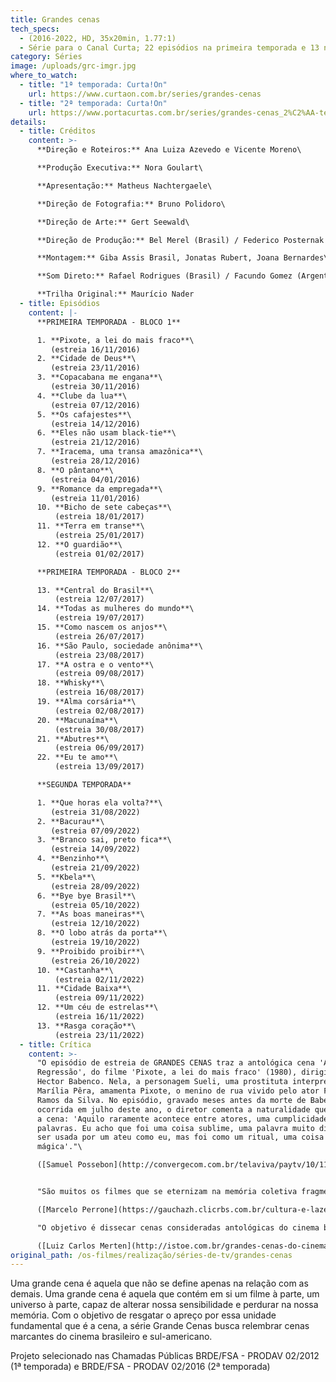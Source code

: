 ```yaml
---
title: Grandes cenas
tech_specs:
  - (2016-2022, HD, 35x20min, 1.77:1)
  - Série para o Canal Curta; 22 episódios na primeira temporada e 13 na segunda
category: Séries
image: /uploads/grc-imgr.jpg
where_to_watch:
  - title: "1ª temporada: Curta!On"
    url: https://www.curtaon.com.br/series/grandes-cenas
  - title: "2ª temporada: Curta!On"
    url: https://www.portacurtas.com.br/series/grandes-cenas_2%C2%AA-temporada
details:
  - title: Créditos
    content: >-
      **Direção e Roteiros:** Ana Luiza Azevedo e Vicente Moreno\

      **Produção Executiva:** Nora Goulart\

      **Apresentação:** Matheus Nachtergaele\

      **Direção de Fotografia:** Bruno Polidoro\

      **Direção de Arte:** Gert Seewald\

      **Direção de Produção:** Bel Merel (Brasil) / Federico Posternak (Argentina)\

      **Montagem:** Giba Assis Brasil, Jonatas Rubert, Joana Bernardes\

      **Som Direto:** Rafael Rodrigues (Brasil) / Facundo Gomez (Argentina)\

      **Trilha Original:** Maurício Nader
  - title: Episódios
    content: |-
      **PRIMEIRA TEMPORADA - BLOCO 1**

      1. **Pixote, a lei do mais fraco**\
         (estreia 16/11/2016)
      2. **Cidade de Deus**\
         (estreia 23/11/2016)
      3. **Copacabana me engana**\
         (estreia 30/11/2016)
      4. **Clube da lua**\
         (estreia 07/12/2016)
      5. **Os cafajestes**\
         (estreia 14/12/2016)
      6. **Eles não usam black-tie**\
         (estreia 21/12/2016)
      7. **Iracema, uma transa amazônica**\
         (estreia 28/12/2016)
      8. **O pântano**\
         (estreia 04/01/2016)
      9. **Romance da empregada**\
         (estreia 11/01/2016)
      10. **Bicho de sete cabeças**\
          (estreia 18/01/2017)
      11. **Terra em transe**\
          (estreia 25/01/2017)
      12. **O guardião**\
          (estreia 01/02/2017)

      **PRIMEIRA TEMPORADA - BLOCO 2**

      13. **Central do Brasil**\
          (estreia 12/07/2017)
      14. **Todas as mulheres do mundo**\
          (estreia 19/07/2017)
      15. **Como nascem os anjos**\
          (estreia 26/07/2017)
      16. **São Paulo, sociedade anônima**\
          (estreia 23/08/2017)
      17. **A ostra e o vento**\
          (estreia 09/08/2017)
      18. **Whisky**\
          (estreia 16/08/2017)
      19. **Alma corsária**\
          (estreia 02/08/2017)
      20. **Macunaíma**\
          (estreia 30/08/2017)
      21. **Abutres**\
          (estreia 06/09/2017)
      22. **Eu te amo**\
          (estreia 13/09/2017)

      **SEGUNDA TEMPORADA**

      1. **Que horas ela volta?**\
         (estreia 31/08/2022)
      2. **Bacurau**\
         (estreia 07/09/2022)
      3. **Branco sai, preto fica**\
         (estreia 14/09/2022)
      4. **Benzinho**\
         (estreia 21/09/2022)
      5. **Kbela**\
         (estreia 28/09/2022)
      6. **Bye bye Brasil**\
         (estreia 05/10/2022)
      7. **As boas maneiras**\
         (estreia 12/10/2022)
      8. **O lobo atrás da porta**\
         (estreia 19/10/2022)
      9. **Proibido proibir**\
         (estreia 26/10/2022)
      10. **Castanha**\
          (estreia 02/11/2022)
      11. **Cidade Baixa**\
          (estreia 09/11/2022)
      12. **Um céu de estrelas**\
          (estreia 16/11/2022)
      13. **Rasga coração**\
          (estreia 23/11/2022)
  - title: Crítica
    content: >-
      "O episódio de estreia de GRANDES CENAS traz a antológica cena 'A
      Regressão', do filme 'Pixote, a lei do mais fraco' (1980), dirigido por
      Hector Babenco. Nela, a personagem Sueli, uma prostituta interpretada por
      Marília Pêra, amamenta Pixote, o menino de rua vivido pelo ator Fernando
      Ramos da Silva. No episódio, gravado meses antes da morte de Babenco,
      ocorrida em julho deste ano, o diretor comenta a naturalidade que envolveu
      a cena: 'Aquilo raramente acontece entre atores, uma cumplicidade sem
      palavras. Eu acho que foi uma coisa sublime, uma palavra muito difícil de
      ser usada por um ateu como eu, mas foi como um ritual, uma coisa meio
      mágica'."\

      ([Samuel Possebon](http://convergecom.com.br/telaviva/paytv/10/11/2016/curta-estreia-grandes-cenas-serie-produzida-pela-casa-de-cinema-de-porto-alegre/), Tela Viva, 10/11/2016)


      "São muitos os filmes que se eternizam na memória coletiva fragmentados em cenas capazes de estenderem sua força e beleza ao conjunto todo. Como a câmara em movimento que circunda Norma Bengell em Os cafajestes, a anárquica cerimônia de coroação de Terra em transe ou a galinha em fuga de Cidade de Deus. Na série GRANDES CENAS, que o canal por assinatura Curta! estreia nesta quarta-feira, serão analisadas a cada semana sequências antológicas do cinema latino-americano."\

      ([Marcelo Perrone](https://gauchazh.clicrbs.com.br/cultura-e-lazer/noticia/2016/11/serie-de-tv-da-casa-de-cinema-de-poa-disseca-classicos-brasileiros-8299294.html), Zero Hora, 15/11/2016)\

      "O objetivo é dissecar cenas consideradas antológicas do cinema brasileiro. A desta quarta-feira, 23, é exemplar. Quem vê Cidade de Deus, de Fernando Meirelles, é desde logo apanhado pela cena inicial da perseguição à galinha. De certa forma, ela é o 'gancho' que vai prender o espectador por todo o filme. (...) Na próxima semana, Fernanda Montenegro vai lembrar a cena do feijão em Eles Não Usam Black-tie, de Leon Hirszman. Nós, cinéfilos, só temos de agradecer. A série honra as grandes cenas que a inspiram."\

      ([Luiz Carlos Merten](http://istoe.com.br/grandes-cenas-do-cinema-numa-abordagem-critica-e-inesquecivel/), O Estado de S. Paulo, 23/11/2016)
original_path: /os-filmes/realização/séries-de-tv/grandes-cenas
---
```

Uma grande cena é aquela que não se define apenas na relação com as demais. Uma grande cena é aquela que contém em si um filme à parte, um universo à parte, capaz de alterar nossa sensibilidade e perdurar na nossa memória. Com o objetivo de resgatar o apreço por essa unidade fundamental que é a cena, a série Grande Cenas busca relembrar cenas marcantes do cinema brasileiro e sul-americano.	 

Projeto selecionado nas Chamadas Públicas BRDE/FSA - PRODAV 02/2012 (1ª temporada) e BRDE/FSA - PRODAV 02/2016 (2ª temporada)